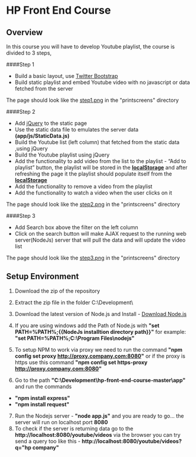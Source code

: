 HP Front End Course
====================

Overview
--------
In this course you will have to develop Youtube playlist, the course is divided to 3 steps,

####Step 1 
- Build a basic layout, use [Twitter Bootstrap](http://twitter.github.io/bootstrap/)
- Build static playlist and embed Youtube video with no javascript or data fetched from the server

 The page should look like the [step1.png](https://github.com/justame/hp-front-end-course/blob/master/printscreens/step1.png) in the "printscreens" directory

####Step 2
- Add [jQuery](http://jquery.com/) to the static page 
- Use the static data file to emulates the server data **(app/js/StaticData.js)**
- Build the Youtube list (left column) that fetched from the static data ,using jQuery
- Build the Youtube playlist using jQuery
- Add the functionality to add video from the list to the playlist -  “Add to playlist” button, the playlist will be stored in the [**localStorage**](http://www.w3schools.com/html/html5_webstorage.asp) and after refreshing the page it the playlist should populate itself from the [**localStorage**](http://www.w3schools.com/html/html5_webstorage.asp) 
- Add the functionality to remove a video from the playlist
- Add the functionality to watch a video when the user clicks on it

The page should look like the [step2.png](https://github.com/justame/hp-front-end-course/blob/master/printscreens/step2.png) in the "printscreens" directory

####Step 3
- Add Search box above the filter on the left column
- Click on the search button will make AJAX request to the running web server(NodeJs) server that will pull the data and will update the video list

The page should look like the [step3.png](https://github.com/justame/hp-front-end-course/blob/master/printscreens/step3.png) in the "printscreens" directory


Setup Environment
-----------------

1. Download the zip of the repository

2. Extract the zip file in the folder C:\Development\

3. Download the latest version of Node.js and Install - [Download Node.js](http://nodejs.org/download/)

4. If you are using windows add the Path of Node.js with **"set PATH=%PATH%;{{NodeJs installtion directory path}}"** for example: **"set PATH=%PATH%;C:\Program Files\nodejs"**

5. To setup NPM to work via proxy we need to run the command **"npm config set proxy http://proxy.company.com:8080"** or if the proxy is https use this command **"npm config set https-proxy http://proxy.company.com:8080"** 

6. Go to the path **"C:\Development\hp-front-end-course-master\app"** and run the commands
 - **"npm install express"**
 - **"npm install request"**
7. Run the Nodejs server - **"node app.js"** and you are ready to go... the server will run on localhost port **8080**
8. To check if the server is returning data go to the **http://localhost:8080/youtube/videos** via the browser you can try send a query too like this - **http://localhost:8080/youtube/videos?q="hp company"**


